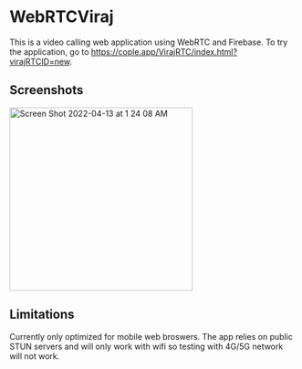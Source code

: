 # WebRTCViraj
This is a video calling web application using WebRTC and Firebase. To try the application, go to https://cople.app/VirajRTC/index.html?virajRTCID=new.

## Screenshots
<img width="321" alt="Screen Shot 2022-04-13 at 1 24 08 AM" src="https://user-images.githubusercontent.com/37918393/163291186-193587cc-61ff-4e06-ad10-4d99f761b905.png">

## Limitations
Currently only optimized for mobile web broswers.
The app relies on public STUN servers and will only work with wifi so testing with 4G/5G network will not work.
